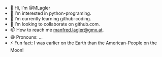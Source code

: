 - 👋 Hi, I’m @MLagler
- 👀 I’m interested in python-programing.
- 🌱 I’m currently learning github-coding. 
- 💞️ I’m looking to collaborate on github.com.
- 📫 How to reach me manfred.lagler@gmx.at.
- 😄 Pronouns: ...
- ⚡ Fun fact:  I was earlier on the Earth than the American-People on the Moon! 

<!---
MLagler/MLagler is a ✨ special ✨ repository because its `README.md` (this file) appears on your GitHub profile.
You can click the Preview link to take a look at your changes.
--->
